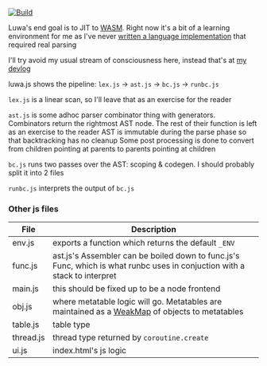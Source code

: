 [![Build](https://travis-ci.org/serprex/luwa.svg?branch=master)](https://travis-ci.org/serprex/luwa)

Luwa's end goal is to JIT to [WASM](https://webassembly.org). Right now it's a bit of a learning environment for me as I've never [written a language implementation](https://esolangs.org/wiki/User:Serprex) that required real parsing

I'll try avoid my usual stream of consciousness here, instead that's at [my devlog](https://patreon.com/serprex)

luwa.js shows the pipeline: `lex.js` -> `ast.js` -> `bc.js` -> `runbc.js`

`lex.js` is a linear scan, so I'll leave that as an exercise for the reader

`ast.js` is some adhoc parser combinator thing with generators. Combinators return the rightmost AST node. The rest of their function is left as an exercise to the reader
AST is immutable during the parse phase so that backtracking has no cleanup
Some post processing is done to convert from children pointing at parents to parents pointing at children

`bc.js` runs two passes over the AST: scoping & codegen. I should probably split it into 2 files

`runbc.js` interprets the output of `bc.js`

### Other js files
File | Description
--- | ---
env.js | exports a function which returns the default `_ENV`
func.js | ast.js's Assembler can be boiled down to func.js's Func, which is what runbc uses in conjuction with a stack to interpret
main.js | this should be fixed up to be a node frontend
obj.js | where metatable logic will go. Metatables are maintained as a [WeakMap](https://developer.mozilla.org/en/docs/Web/JavaScript/Reference/Global_Objects/WeakMap) of objects to metatables
table.js | table type
thread.js | thread type returned by `coroutine.create`
ui.js | index.html's js logic
